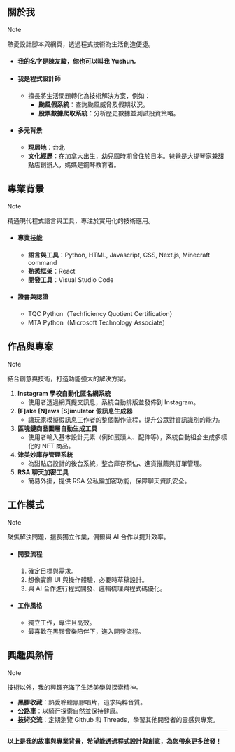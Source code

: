 <br/>

## 關於我

> [!NOTE]
> 熱愛設計腳本與網頁，透過程式技術為生活創造便捷。

- #### 我的名字是陳友駿，你也可以叫我 **Yushun**。
- #### 我是程式設計師
  - 擅長將生活問題轉化為技術解決方案，例如：
    - **颱風假系統**：查詢颱風威脅及假期狀況。
    - **股票數據爬取系統**：分析歷史數據並測試投資策略。
- #### 多元背景
  - **現居地**：台北
  - **文化經歷**：在加拿大出生，幼兒園時期曾住於日本。爸爸是大提琴家兼甜點店創辦人，媽媽是鋼琴教育者。

## 專業背景

> [!NOTE]
> 精通現代程式語言與工具，專注於實用化的技術應用。

- #### 專業技能
  - **語言與工具**：Python, HTML, Javascript, CSS, Next.js, Minecraft command
  - **熟悉框架**：React
  - **開發工具**：Visual Studio Code
- #### 證書與認證
  - TQC Python（Techficiency Quotient Certification）
  - MTA Python（Microsoft Technology Associate）

## 作品與專案

> [!NOTE]
> 結合創意與技術，打造功能強大的解決方案。

1. **Instagram 學校自動化匿名網系統**
   - 使用者透過網頁提交訊息，系統自動排版並發佈到 Instagram。
2. **[F]ake [N]ews [S]imulator 假訊息生成器**
   - 讓玩家模擬假訊息工作者的整個製作流程，提升公眾對資訊識別的能力。
3. **區塊鏈商品圖層自動生成工具**
   - 使用者輸入基本設計元素（例如蛋頭人、配件等），系統自動組合生成多樣化的 NFT 商品。
4. **津美妙庫存管理系統**
   - 為甜點店設計的後台系統，整合庫存預估、進貨推薦與訂單管理。
5. **RSA 聊天加密工具**
   - 簡易外掛，提供 RSA 公私鑰加密功能，保障聊天資訊安全。

## 工作模式

> [!NOTE]
> 聚焦解決問題，擅長獨立作業，偶爾與 AI 合作以提升效率。

- #### 開發流程
  1. 確定目標與需求。
  2. 想像實際 UI 與操作體驗，必要時草稿設計。
  3. 與 AI 合作進行程式開發、邏輯梳理與程式碼優化。
- #### 工作風格
  - 獨立工作，專注且高效。
  - 最喜歡在黑膠音樂陪伴下，進入開發流程。

## 興趣與熱情

> [!NOTE]
> 技術以外，我的興趣充滿了生活美學與探索精神。

- **黑膠收藏**：熱愛聆聽黑膠唱片，追求純粹音質。
- **公路車**：以騎行探索自然並保持健康。
- **技術交流**：定期瀏覽 Github 和 Threads，學習其他開發者的靈感與專案。

---

**以上是我的故事與專業背景，希望能透過程式設計與創意，為您帶來更多啟發！**
